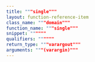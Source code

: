 ```yaml
---
title: """single"""
layout: function-reference-item
class_name: """domain"""
function_name: """single"""
snippet: """"""
qualifiers: """"""
return_type: """varargout"""
arguments: """(varargin)"""
---
```


